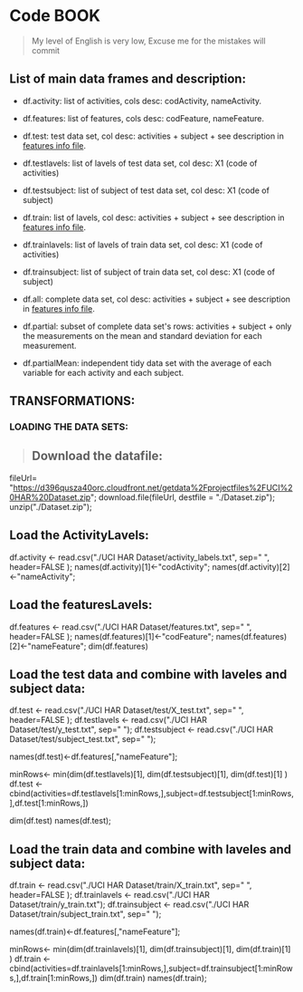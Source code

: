 
# Code BOOK

> My level of English is very low, Excuse me for the mistakes will commit

## List of main data frames and description:
* df.activity: list of activities, cols desc: codActivity, nameActivity.
* df.features: list of features, cols desc: codFeature, nameFeature.

* df.test: test data set, col desc: activities + subject + see description in [features info file](https://github.com/lanthano-es/Getting-Cleanning.git/FeaturesInfoFile.txt). 
* df.testlavels:  list of lavels of test data set, col desc: X1  (code of activities)
* df.testsubject: list of subject of test data set, col desc: X1 (code of subject)

* df.train: list of lavels, col desc: activities + subject + see description in [features info file](https://github.com/lanthano-es/Getting-Cleanning.git/FeaturesInfoFile.txt). 
* df.trainlavels: list of lavels of train data set, col desc: X1  (code of activities)
* df.trainsubject: list of subject of train data set, col desc: X1  (code of subject)

* df.all: complete data set, col desc: activities + subject + see description in [features info file](https://github.com/lanthano-es/Getting-Cleanning.git/FeaturesInfoFile.txt). 

* df.partial: subset of complete data set's rows: activities + subject + only the measurements on the mean and standard deviation for each measurement.

* df.partialMean: independent tidy data set with the average of each variable for each activity and each subject.

## TRANSFORMATIONS:

### LOADING THE DATA SETS:

> ## Download the datafile:
fileUrl= "https://d396qusza40orc.cloudfront.net/getdata%2Fprojectfiles%2FUCI%20HAR%20Dataset.zip";
download.file(fileUrl, destfile = "./Dataset.zip");
unzip("./Dataset.zip");

## Load the ActivityLavels:
df.activity <- read.csv("./UCI HAR Dataset/activity_labels.txt", sep=" ", header=FALSE );
names(df.activity)[1]<-"codActivity";
names(df.activity)[2]<-"nameActivity";

## Load the featuresLavels:
df.features <- read.csv("./UCI HAR Dataset/features.txt", sep=" ", header=FALSE );
names(df.features)[1]<-"codFeature";
names(df.features)[2]<-"nameFeature";
dim(df.features)

## Load the test data and combine with laveles and subject data:
df.test <- read.csv("./UCI HAR Dataset/test/X_test.txt", sep=" ", header=FALSE );
df.testlavels <- read.csv("./UCI HAR Dataset/test/y_test.txt", sep=" ");
df.testsubject <- read.csv("./UCI HAR Dataset/test/subject_test.txt", sep=" ");

names(df.test)<-df.features[,"nameFeature"];

minRows<- min(dim(df.testlavels)[1], dim(df.testsubject)[1], dim(df.test)[1] )
df.test <- cbind(activities=df.testlavels[1:minRows,],subject=df.testsubject[1:minRows,],df.test[1:minRows,])

dim(df.test)
names(df.test);

## Load the train data and combine with laveles and subject data:
df.train <- read.csv("./UCI HAR Dataset/train/X_train.txt", sep=" ", header=FALSE );
df.trainlavels <- read.csv("./UCI HAR Dataset/train/y_train.txt");
df.trainsubject <- read.csv("./UCI HAR Dataset/train/subject_train.txt", sep=" ");

names(df.train)<-df.features[,"nameFeature"];

minRows<- min(dim(df.trainlavels)[1], dim(df.trainsubject)[1], dim(df.train)[1] )
df.train <- cbind(activities=df.trainlavels[1:minRows,],subject=df.trainsubject[1:minRows,],df.train[1:minRows,])
dim(df.train)
names(df.train);






